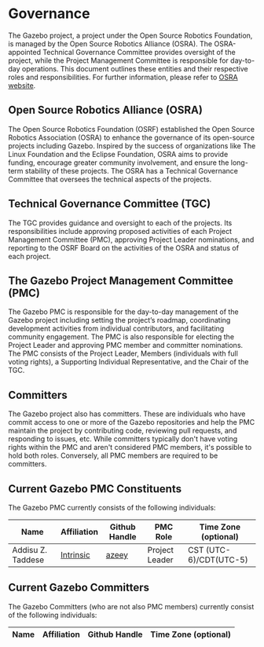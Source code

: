 # Governance

The Gazebo project, a project under the Open Source Robotics Foundation, is
managed by the Open Source Robotics Alliance (OSRA). The OSRA-appointed
Technical Governance Committee provides oversight of the project, while the
Project Management Committee is responsible for day-to-day operations. This
document outlines these entities and their respective roles and
responsibilities. For further information, please refer to
[OSRA website](https://osralliance.org/how-it-works/).

## Open Source Robotics Alliance (OSRA)

The Open Source Robotics Foundation (OSRF) established the Open Source Robotics
Association (OSRA) to enhance the governance of its open-source projects
including Gazebo. Inspired by the success of organizations like The Linux
Foundation and the Eclipse Foundation, OSRA aims to provide funding, encourage
greater community involvement, and ensure the long-term stability of these
projects. The OSRA has a Technical Governance Committee that oversees the
technical aspects of the projects.

## Technical Governance Committee (TGC)

The TGC provides guidance and oversight to each of the projects. Its
responsibilities include approving proposed activities of each Project
Management Committee (PMC), approving Project Leader nominations, and reporting
to the OSRF Board on the activities of the OSRA and status of each project.

## The Gazebo Project Management Committee (PMC)

The Gazebo PMC is responsible for the day-to-day management of the Gazebo
project including setting the project’s roadmap, coordinating development
activities from individual contributors, and facilitating community engagement.
The PMC is also responsible for electing the Project Leader and approving PMC
member and committer nominations. The PMC consists of the Project Leader,
Members (individuals with full voting rights), a Supporting Individual
Representative, and the Chair of the TGC.

## Committers

The Gazebo project also has committers. These are individuals who have commit
access to one or more of the Gazebo repositories and help the PMC maintain the
project by contributing code, reviewing pull requests, and responding to issues,
etc. While committers typically don't have voting rights within the PMC and
aren't considered PMC members, it's possible to hold both roles. Conversely, all
PMC members are required to be committers.

## Current Gazebo PMC Constituents

The Gazebo PMC currently consists of the following individuals:

| Name              | Affiliation                            | Github Handle                     | PMC Role       | Time Zone (optional)   |
| ----------------- | -------------------------------------- | --------------------------------- | -------------- | ---------------------- |
| Addisu Z. Taddese | [Intrinsic](https://www.intrinsic.ai/) | [azeey](https://github.com/azeey) | Project Leader | CST (UTC-6)/CDT(UTC-5) |

## Current Gazebo Committers

The Gazebo Committers (who are not also PMC members) currently consist of the
following individuals:

| Name              | Affiliation                            | Github Handle                     | Time Zone (optional)   |
| ----------------- | -------------------------------------- | --------------------------------- | ---------------------- |

